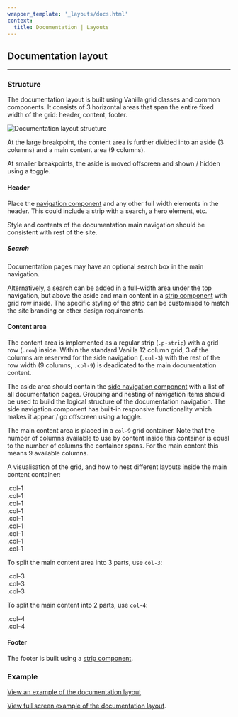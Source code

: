 ```yaml
---
wrapper_template: '_layouts/docs.html'
context:
  title: Documentation | Layouts
---
```


## Documentation layout

<hr>

### Structure

The documentation layout is built using Vanilla grid classes and common components. It consists of 3 horizontal areas that span the entire fixed width of the grid: header, content, footer.

![Documentation layout structure](https://assets.ubuntu.com/v1/2725610a-Documentation+layout+text+to+curves.svg)

At the large breakpoint, the content area is further divided into an aside (3 columns) and a main content area (9 columns).

At smaller breakpoints, the aside is moved offscreen and shown / hidden using a toggle.

#### Header

Place the [navigation component](/docs/patterns/navigation#global-navigation) and any other full width elements in the header. This could include a strip with a search, a hero element, etc.

Style and contents of the documentation main navigation should be consistent with rest of the site.

##### Search

Documentation pages may have an optional search box in the main navigation.

Alternatively, a search can be added in a full-width area under the top navigation, but above the aside and main content in a [strip component](/docs/patterns/strip) with grid row inside. The specific styling of the strip can be customised to match the site branding or other design requirements.

#### Content area

The content area is implemented as a regular strip (`.p-strip`) with a grid row (`.row`) inside. Within the standard Vanilla 12 column grid, 3 of the columns are reserved for the side navigation (`.col-3`) with the rest of the row width (9 columns, `.col-9`) is deadicated to the main documentation content.

The aside area should contain the [side navigation component](/docs/patterns/navigation#side-navigation) with a list of all documentation pages. Grouping and nesting of navigation items should be used to build the logical structure of the documentation navigation. The side navigation component has built-in responsive functionality which makes it appear / go offscreen using a toggle.

The main content area is placed in a `col-9` grid container. Note that the number of columns available to use by content inside this container is equal to the number of columns the container spans. For the main content this means 9 available columns.

A visualisation of the grid, and how to nest different layouts inside the main content container:

<div class="grid-demo">
  <div class="row">
    <div class="col-1">.col-1</div>
    <div class="col-1">.col-1</div>
    <div class="col-1">.col-1</div>
    <div class="col-1">.col-1</div>
    <div class="col-1">.col-1</div>
    <div class="col-1">.col-1</div>
    <div class="col-1">.col-1</div>
    <div class="col-1">.col-1</div>
    <div class="col-1">.col-1</div>
  </div>
</div>

To split the main content area into 3 parts, use `col-3`:

<div class="grid-demo">
  <div class="row">
    <div class="col-3">.col-3</div>
    <div class="col-3">.col-3</div>
    <div class="col-3">.col-3</div>
  </div>
</div>

To split the main content into 2 parts, use `col-4`:

<div class="grid-demo">
  <div class="row">
    <div class="col-4">.col-4</div>
    <div class="col-4">.col-4</div>
  </div>
</div>

#### Footer

The footer is built using a [strip component](/docs/patterns/strip).

### Example

<div class="embedded-example"><a href="/docs/examples/layouts/documentation/" class="js-example" data-height="600">
View an example of the documentation layout
</a></div>

[View full screen example of the documentation layout](/docs/examples/layouts/documentation/).
